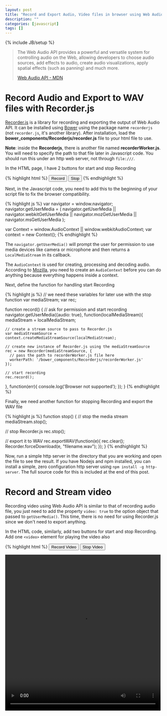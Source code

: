 ```yaml
---
layout: post
title: "Record and Export Audio, Video files in browser using Web Audio API with Recorder.js"
description: ""
categories: [javascript]
tags: []
---
```

{% include JB/setup %}

> The Web Audio API provides a powerful and versatile system for controlling
> audio on the Web, allowing developers to choose audio sources, add effects to
> audio, create audio visualizations, apply spatial effects (such as panning)
> and much more.
> 
> [Web Audio API - MDN](https://developer.mozilla.org/en-US/docs/Web/API/Web_Audio_API)

# Record Audio and Export to WAV files with Recorder.js

[Recorder.js](https://github.com/mattdiamond/Recorderjs) is a library for
recording and exporting the output of Web Audio API. It can be installed using
[Bower](http://bower.io/ ) using the package name `recorderjs` (not
`recorder.js`, it's another library). After installation, load the
**bower_components/Recorderjs/recorder.js** file to your html file to use.

**Note**: inside the **Recorderjs**, there is another file named
**recorderWorker.js**. You will need to specify the path to that file later in
Javascript code. You should run this under an http web server, not through
`file:///`.

In the HTML page, I have 2 buttons for start and stop Recording

{% highlight html %}
<button onclick="record()">Record</button>
<button onclick="stop()">Stop</button>
{% endhighlight %}

Next, in the Javascript code, you need to add this to the beginning of your
script file to fix the browser compatibility.

<!-- more -->

{% highlight js %}
var navigator = window.navigator;
navigator.getUserMedia = (
  navigator.getUserMedia ||
    navigator.webkitGetUserMedia ||
    navigator.mozGetUserMedia ||
    navigator.msGetUserMedia
);

var Context = window.AudioContext || window.webkitAudioContext;
var context = new Context();
{% endhighlight %}

The `navigator.getUserMedia()` will prompt the user for permission to use media
devices like camera or microphone and then returns a `LocalMediaStream` in its
callback.

The `AudioContext` is used for creating, processing and decoding audio.
According to
[Mozilla](https://developer.mozilla.org/en-US/docs/Web/API/AudioContext), you
need to create an `AudioContext` before you can do anything because everything
happens inside a context.

Next, define the function for handling start Recording

{% highlight js %}
// we need these variables for later use with the stop function
var mediaStream;
var rec;

function record() {
  // ask for permission and start recording
  navigator.getUserMedia({audio: true}, function(localMediaStream){
    mediaStream = localMediaStream;

    // create a stream source to pass to Recorder.js
    var mediaStreamSource = context.createMediaStreamSource(localMediaStream);

    // create new instance of Recorder.js using the mediaStreamSource
    rec = new Recorder(mediaStreamSource, {
      // pass the path to recorderWorker.js file here
      workerPath: '/bower_components/Recorderjs/recorderWorker.js'
    });

    // start recording
    rec.record();
  }, function(err){
    console.log('Browser not supported');
  });
}
{% endhighlight %}

Finally, we need another function for stopping Recording and export the WAV file

{% highlight js %}
function stop() {
  // stop the media stream
  mediaStream.stop();

  // stop Recorder.js
  rec.stop();

  // export it to WAV
  rec.exportWAV(function(e){
    rec.clear();
    Recorder.forceDownload(e, "filename.wav");
  });
}
{% endhighlight %}

Now, run a simple http server in the directory that you are working and open the
file to see the result. If you have Nodejs and npm installed, you can install a
simple, zero configuration http server using `npm install -g http-server`. The
full source code for this is included at the end of this post.

# Record and Stream video

Recording video using Web Audio API is similar to that of recording audio file,
you just need to add the property `video: true` to the option object that passed
to `getUserMedia()`. This time, there is no need for using Recorder.js since we
don't need to export anything.

In the HTML code, similarly, add two buttons for start and stop Recording. Add
one `<video>` element for playing the video also

{% highlight html %}
<button onclick="recordVideo()">Record Video</button>
<button onclick="stopVideo()">Stop Video</button>

<video src="" width="500" height="500">
{% endhighlight %}

The Javascript code is pretty similar to the previous one.

{% highlight js %}
var videoMediaStream;
var video;

function recordVideo() {
  // ask for permission and start recording
  navigator.getUserMedia({video: true, audio: true}, function(localMediaStream){
    // create a media source from the media stream
    videoMediaStream = localMediaStream;
    var mediaStreamSource = context.createMediaStreamSource(localMediaStream);

    // get the video element from the web page
    video = document.querySelector('video');
    // set the URL of the video to the mediaStramSource
    video.src = URL.createObjectURL(localMediaStream);
    // start playing
    video.play();
  }, function(err){
    console.log('Browser not supported');
  });
}

function stopVideo() {
  video.pause();
  videoMediaStream.stop();
}
{% endhighlight %}

**Note**: for the example of recording and streaming video, please turn off your speaker or plugin
your headphone, otherwise, the sound recorded to the computer will continues to
go out through the speaker and the recording step is repeated again endlessly.
That will cause some extremely terrible sound that you don't want to hear.

# Demo and Source code

- Live demo is embeded directly inside the below iframe

<iframe width="350" height="350" src="/files/2014-08-09-record-and-export-audio-video-files-in-browser-using-web-audio-api/index.html">
</iframe>

- Full source code is available on Github [web-audio-example](https://github.com/tmtxt/web-audio-example).
